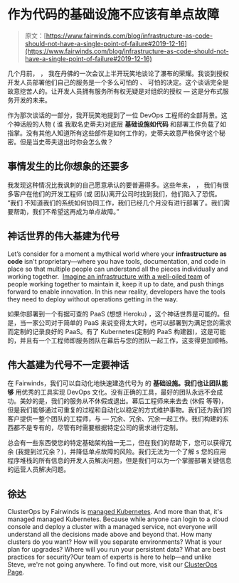 # 作为代码的基础设施不应该有单点故障

> 原文：[https://www.fairwinds.com/blog/infrastructure-as-code-should-not-have-a-single-point-of-failure#2019-12-16](https://www.fairwinds.com/blog/infrastructure-as-code-should-not-have-a-single-point-of-failure#2019-12-16)

 几个月前， ， 我在丹佛的一次会议上半开玩笑地谈论了瀑布的荣耀。我谈到授权开发人员部署他们自己的服务是一个多么可怕的 、 可怕的决定。这个谈话完全是故意挖苦人的。让开发人员拥有服务所有权无疑是对组织的授权 — 这是分布式服务开发的未来。

作为那次谈话的一部分，我开玩笑地提到了一位 DevOps 工程师的全部背景。这个神话般的人物 ( 谁 我取名史蒂夫)对底层 **基础设施如代码** 和部署工作负载了如指掌。没有其他人知道所有这些部件是如何工作的，史蒂夫故意严格保守这个秘密。但是当史蒂夫退出时你会怎么做？

## **事情发生的比你想象的还要多**

我发现这种情况比我讽刺的自己愿意承认的要普遍得多。这些年来， ， 我们有很多客户在他们的开发工程师 (或 团队)离开公司时找到我们，他们陷入了恐慌。 “我们 不知道我们的系统如何协同工作，我们已经几个月没有进行部署了。我们需要帮助，我们不希望这再成为单点故障。”

## **神话世界的伟大基建为代号**

Let’s consider for a moment a mythical world where your **infrastructure as code** isn't proprietary—where you have tools, documentation, and code in place so that multiple people can understand all the pieces individually and working together.  [Imagine an infrastructure with a well-oiled team](/thoughts/iaam-infrastructure-as-a-motorcycle) of people working together to maintain it, keep it up to date, and push things forward to enable innovation. In this new reality, developers have the tools they need to deploy without operations getting in the way.

如果你部署到一个有据可查的 PaaS (想想 Heroku) ，这个神话世界是可能的。但是，当一家公司对于简单的 PaaS 来说变得太大时，也可以部署到为满足您的需求而定制的记录良好的 PaaS。有了 Kubernetes(定制的 PaaS 构建器)，这是可能的，并且有一个工程师即服务团队在幕后与您的团队一起工作，这变得更加顺畅。

## **伟大基建为代号不一定要神话**

在 Fairwinds，我们可以自动化地快速建造代号为 的 **基础设施。我们也让团队能够** 用优秀的工具实现 DevOps 文化。没有正确的工具，最好的团队永远不会成功。美妙的是，我们的服务从不休假或退出。幕后工程师来来去去 (休假 等等)，但是我们能够通过可重复的过程和自动化以稳定的方式维护事物。我们还为我们的客户提供一整个团队的工程师，与 — 冗余、冗余、冗余一起工作。我们构建的东西都不是专有的，尽管有时需要根据特定公司的需求进行定制。

总会有一些东西使您的特定基础架构独一无二，但在我们的帮助下，您可以获得冗余 (我提到过冗余？)，并降低单点故障的风险。我们无法为一个了解 s 您的应用程序堆栈的所有信息的开发人员解决问题，但是我们可以为一个掌握部署关键信息的运营人员解决问题。

## **徐达**

ClusterOps by Fairwinds is [managed Kubernetes](/thoughts/the-benefits-of-managed-kubernetes-vs-amazon-ecs). And more than that, it's managed managed Kubernetes. Because while anyone can login to a cloud console and deploy a cluster with a managed service, not everyone will understand all the decisions made above and beyond that. How many clusters do you want? How will you separate environments? What is your plan for upgrades? Where will you run your persistent data? What are best practices for security?Our team of experts is here to help—and unlike Steve, we're not going anywhere. To find out more, visit our [ClusterOps Page](https://www.fairwinds.com/clusterops).